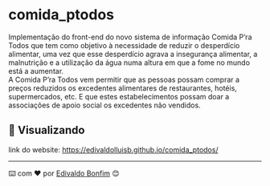 
# comida_ptodos

Implementação do front-end do novo sistema de informação  Comida P’ra Todos que tem como objetivo à necessidade de reduzir o desperdício alimentar, 
uma vez que esse desperdício agrava a insegurança alimentar, a malnutrição e a utilização da água numa altura em que a fome no mundo está a aumentar.  
A Comida P’ra Todos vem permitir que as pessoas possam comprar a preços reduzidos os excedentes alimentares de restaurantes, hotéis, supermercados, etc. 
E que estes estabelecimentos possam doar a associações de apoio social os excedentes não vendidos. 


## 🚀 Visualizando

link do website: https://edivaldolluisb.github.io/comida_ptodos/  


---
⌨️ com ❤️ por [Edivaldo Bonfim](https://github.com/edivaldolluisb) 😊






